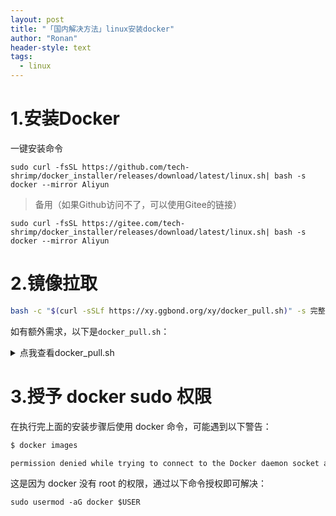 ```yaml
---
layout: post
title: "「国内解决方法」linux安装docker"
author: "Ronan"
header-style: text
tags:
  - linux
---
```


# 1.安装Docker

一键安装命令

```
sudo curl -fsSL https://github.com/tech-shrimp/docker_installer/releases/download/latest/linux.sh| bash -s docker --mirror Aliyun
```

> 备用（如果Github访问不了，可以使用Gitee的链接）<br>

```
sudo curl -fsSL https://gitee.com/tech-shrimp/docker_installer/releases/download/latest/linux.sh| bash -s docker --mirror Aliyun
```

# 2.镜像拉取

```zsh
bash -c "$(curl -sSLf https://xy.ggbond.org/xy/docker_pull.sh)" -s 完整镜像名
```

如有额外需求，以下是`docker_pull.sh`：

<details>
    <summary>点我查看docker_pull.sh</summary>
    <pre><code>
   
#!/bin/bash
# shellcheck shell=bash
# shellcheck disable=SC2086

PATH=${PATH}:/bin:/sbin:/usr/bin:/usr/sbin:/usr/local/bin:/usr/local/sbin:~/bin:/opt/homebrew/bin
export PATH

Blue="\033[1;34m"
Green="\033[1;32m"
Red="\033[1;31m"
Yellow="\033[1;33m"
NC="\033[0m"
INFO="[${Green}INFO${NC}]"
ERROR="[${Red}ERROR${NC}]"
WARN="[${Yellow}WARN${NC}]"

function INFO() {
    echo -e "${INFO} ${1}"
}
function ERROR() {
    echo -e "${ERROR} ${1}"
}
function WARN() {
    echo -e "${WARN} ${1}"
}

function docker_pull() {
    #[ -z "${config_dir}" ] && get_config_path
    local config_dir=${2:-"/etc/xiaoya"}
    mkdir -p "${config_dir}"
    local mirrors=("docker.io" "docker.fxxk.dedyn.io" "docker.m.daocloud.io" "docker.adysec.com" "registry-docker-hub-latest-9vqc.onrender.com" "docker.chenby.cn" "dockerproxy.com" "hub.uuuadc.top" "docker.jsdelivr.fyi" "docker.registry.cyou" "dockerhub.anzu.vip")
    if [ -s "${config_dir}/docker_mirrors.txt" ]; then
        mirrors=()
        while IFS= read -r line; do
            mirrors+=("$line")
        done < "${config_dir}/docker_mirrors.txt"
    else
        for mirror in "${mirrors[@]}"; do
            printf "%s\n" "$mirror" >> "${config_dir}/docker_mirrors.txt"
        done
    fi
    if command -v timeout > /dev/null 2>&1;then
        for mirror in "${mirrors[@]}"; do
            INFO "正在测试${mirror}代理点的连接性……"
            if timeout 30 docker pull "${mirror}/library/hello-world:latest"; then
                INFO "${mirror}代理点连通性测试正常！正在为您下载镜像……"
                for i in {1..2}; do
                    if timeout 300 docker pull "${mirror}/${1}"; then
                        INFO "${1} 镜像拉取成功！"
                        sed -i "/${mirror}/d" "${config_dir}/docker_mirrors.txt"
                        sed -i "1i ${mirror}" "${config_dir}/docker_mirrors.txt"
                        break;
                    else
                        WARN "${1} 镜像拉取失败，正在进行重试..."
                    fi
                done
                if [[ "${mirror}" == "docker.io" ]];then
                    docker rmi "library/hello-world:latest"
                    [ -n "$(docker images -q "${1}")" ] && return 0
                else
                    docker rmi "${mirror}/library/hello-world:latest"
                    [ -n "$(docker images -q "${mirror}/${1}")" ] && break
                fi
            fi
        done
    else
        timeout=20
        for mirror in "${mirrors[@]}"; do
            INFO "正在测试${mirror}代理点的连接性……"       
            docker pull "${mirror}/library/hello-world:latest" || true &
            pid=$!
            count=0
            while kill -0 $pid 2>/dev/null; do
                sleep 5
                count=$((count+5))
                if [ $count -ge $timeout ]; then
                    echo "Command timed out"
                    kill $pid
                    break
                fi
            done

            if [ $? -eq 0 ]; then
                INFO "${mirror}代理点连通性测试正常！正在为您下载镜像……"
                timeout=200
                for i in {1..2}; do
                    docker pull "${mirror}/${1}" || true &
                    pid=$!
                    count=0
                    while kill -0 $pid 2>/dev/null; do
                        sleep 5
                        count=$((count+5))
                        if [ $count -ge $timeout ]; then
                            echo "Command timed out"
                            kill $pid
                            break
                        fi
                    done
                done
                if [[ "${mirror}" == "docker.io" ]];then
                    docker rmi "library/hello-world:latest"
                    if [ -n "$(docker images -q "${1}")" ]; then
                        INFO "${1} 镜像拉取成功！"
                        sed -i "/${mirror}/d" "${config_dir}/docker_mirrors.txt"
                        sed -i "1i ${mirror}" "${config_dir}/docker_mirrors.txt"
                        return 0
                    else
                        WARN "${1} 镜像拉取失败，正在进行重试..."
                    fi
                else
                    docker rmi "${mirror}/library/hello-world:latest"
                    if [ -n "$(docker images -q "${mirror}/${1}")" ]; then
                        INFO "${1} 镜像拉取成功！"
                        sed -i "/${mirror}/d" "${config_dir}/docker_mirrors.txt"
                        sed -i "1i ${mirror}" "${config_dir}/docker_mirrors.txt"
                        break
                    else
                        WARN "${1} 镜像拉取失败，正在进行重试..."
                    fi
                fi
            fi
        done
    fi

    if [ -n "$(docker images -q "${mirror}/${1}")" ]; then
        docker tag "${mirror}/${1}" "${1}"
        docker rmi "${mirror}/${1}"
        return 0
    else
        ERROR "已尝试所有镜像代理拉取失败，程序退出，请检查网络后再试！"
        exit 1       
    fi
}

if [ -n "$1" ];then
    docker_pull $1 $2
else
    while :; do
        read -erp "请输入您要拉取镜像的完整名字（示例：ailg/alist:latest）：" pull_img
        [ -n "${pull_img}" ] && break
    done
    docker_pull "${pull_img}"
fi
</code></pre>
</details>

# 3.授予 docker sudo 权限

在执行完上面的安装步骤后使用 docker 命令，可能遇到以下警告：

```bash
$ docker images

permission denied while trying to connect to the Docker daemon socket at unix:///var/run/docker.sock: Head "http://%2Fvar%2Frun%2Fdocker.sock/_ping": dial unix /var/run/docker.sock: connect: permission denied
```

这是因为 docker 没有 root 的权限，通过以下命令授权即可解决：

```
sudo usermod -aG docker $USER
```
